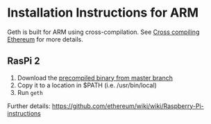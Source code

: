 # Installation Instructions for ARM

Geth is built for ARM using cross-compilation. See [Cross compiling Ethereum](https://github.com/ethereumproject/go-ethereum/wiki/Cross-compiling-Ethereum) for more details.

## RasPi 2

1. Download the [precompiled binary from master branch](https://build.ethdev.com/builds/ARM%20Go%20master%20branch/geth-ARM-latest.tar.bz2)
1. Copy it to a location in $PATH (i.e. /usr/bin/local)
1. Run `geth`

Further details: https://github.com/ethereum/wiki/wiki/Raspberry-Pi-instructions